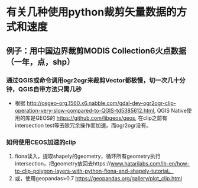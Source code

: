 # 有关几种使用python裁剪矢量数据的方式和速度

## 例子：用中国边界裁剪MODIS Collection6火点数据（一年，点，shp）

### 通过QGIS或命令调用ogr2ogr来裁剪Vector都极慢，切一次几十分钟，QGIS自带方法只需几秒
- 根据 http://osgeo-org.1560.x6.nabble.com/gdal-dev-ogr2ogr-clip-operation-very-slow-compared-to-QGIS-td5385612.html, QGIS Native使用的库是GEOS的 https://github.com/libgeos/geos, 在clip之前有intersection test等去除冗余操作而加速。而ogr2ogr没有。  
### 如何使用CEOS加速的clip
1. fiona读入，提取shapely的geometry，循环所有geometry执行intersection，把geometry放回去https://www.hatarilabs.com/ih-en/how-to-clip-polygon-layers-with-python-fiona-and-shapely-tutorial。 
2. 或，使用geopandas>0.7 https://geopandas.org/gallery/plot_clip.html
